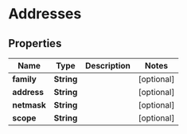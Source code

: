 

# Addresses


## Properties

Name | Type | Description | Notes
------------ | ------------- | ------------- | -------------
**family** | **String** |  |  [optional]
**address** | **String** |  |  [optional]
**netmask** | **String** |  |  [optional]
**scope** | **String** |  |  [optional]



